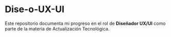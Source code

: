# Dise-o-UX-UI
Este repositorio documenta mi progreso en el rol de **Diseñador UX/UI** como parte de la materia de Actualización Tecnológica.

